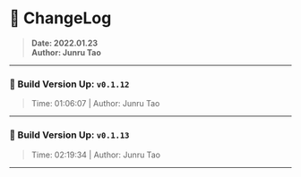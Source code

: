 # :hammer: ChangeLog
> __Date: 2022.01.23__<br>
> __Author: Junru Tao__<br>
---

### :electric_plug: Build Version Up: `v0.1.12`
> Time: 01:06:07 | Author: Junru Tao
---


### :electric_plug: Build Version Up: `v0.1.13`
> Time: 02:19:34 | Author: Junru Tao
---


